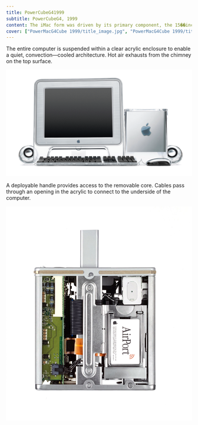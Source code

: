 ```yaml
---
title: PowerCubeG41999
subtitle: PowerCubeG4, 1999
content: The iMac form was driven by its primary component, the 15��inch blown-glass cathode ray tube.
cover: ["PowerMacG4Cube 1999/title_image.jpg", "PowerMacG4Cube 1999/title_mobile_image.jpg"]
---
```


The entire computer is suspended within a clear acrylic enclosure to enable a quiet, convection—cooled architecture. Hot air exhausts from the chimney on the top surface.

![g4_cube_fam_shot](./g4_cube_fam_shot.png)

A deployable handle provides access to the removable core. Cables pass through an opening in the acrylic to connect to the underside of the computer.

![g4_cube_fam_shot](./deployable_handl.png)